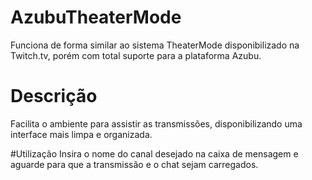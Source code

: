 # AzubuTheaterMode
Funciona de forma similar ao sistema TheaterMode disponibilizado na Twitch.tv, porém com total suporte para a plataforma Azubu.

# Descrição
Facilita o ambiente para assistir as transmissões, disponibilizando uma interface mais limpa e organizada.

#Utilização
Insira o nome do canal desejado na caixa de mensagem e aguarde para que a transmissão e o chat sejam carregados.
